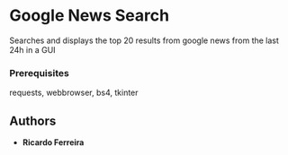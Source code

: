 # Google News Search

Searches and displays the top 20 results from google news from the last 24h in a GUI

### Prerequisites 

requests, webbrowser, bs4, tkinter

## Authors

* **Ricardo Ferreira**
